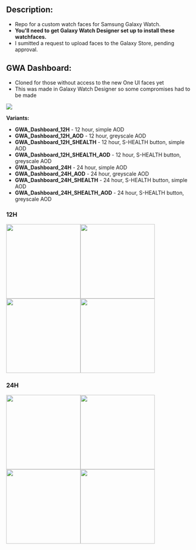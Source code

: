 ## Description:
- Repo for a custom watch faces for Samsung Galaxy Watch.
- **You'll need to get Galaxy Watch Designer set up to install these watchfaces.**
- I sumitted a request to upload faces to the Galaxy Store, pending approval.

## GWA Dashboard:
- Cloned for those without access to the new One UI faces yet
- This was made in Galaxy Watch Designer so some compromises had to be made

<img src="https://imgur.com/HMhO8H9.png">

**Variants:**
- **GWA_Dashboard_12H** - 12 hour, simple AOD
- **GWA_Dashboard_12H_AOD** - 12 hour, greyscale AOD
- **GWA_Dashboard_12H_SHEALTH** - 12 hour, S-HEALTH button, simple AOD
- **GWA_Dashboard_12H_SHEALTH_AOD** - 12 hour, S-HEALTH button, greyscale AOD
- **GWA_Dashboard_24H** - 24 hour, simple AOD
- **GWA_Dashboard_24H_AOD** - 24 hour, greyscale AOD
- **GWA_Dashboard_24H_SHEALTH** - 24 hour, S-HEALTH button, simple AOD
- **GWA_Dashboard_24H_SHEALTH_AOD** - 24 hour, S-HEALTH button, greyscale AOD

### 12H
<img src="https://imgur.com/Ew4k1gy.png" width="200" height="200"><img src="https://imgur.com/8dJysBG.png" width="200" height="200"><img src="https://imgur.com/P0TyDno.png" width="200" height="200"><img src="https://imgur.com/xWTLUd0.png" width="200" height="200">

### 24H
<img src="https://imgur.com/qShOHiv.png" width="200" height="200"><img src="https://imgur.com/Esj24S2.png" width="200" height="200"><img src="https://imgur.com/KAfLHWV.png" width="200" height="200"><img src="https://imgur.com/jgkcFbL.png" width="200" height="200">
